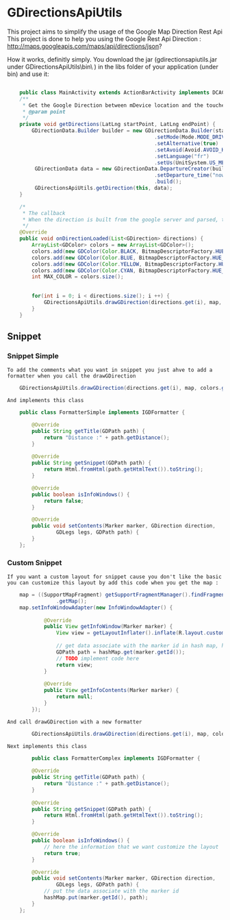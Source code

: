 GDirectionsApiUtils
===================

This project aims to simplify the usage of the Google Map Direction Rest Api
This project is done to help you using the Google Rest Api Direction : http://maps.googleapis.com/maps/api/directions/json?

How it works, definitly simply. You download the jar (gdirectionsapiutils.jar under GDirectionsApiUtils\bin\ ) in the libs folder of your application (under bin) and use it:
```JAVA

    public class MainActivity extends ActionBarActivity implements DCACallBack{
    /**
     * Get the Google Direction between mDevice location and the touched location using the Walk
     * @param point
     */
    private void getDirections(LatLng startPoint, LatLng endPoint) {
    	GDirectionData.Builder builder = new GDirectionData.Builder(startPoint, endPoint)
    	 										.setMode(Mode.MODE_DRIVING)
    	 										.setAlternative(true)
    	 										.setAvoid(Avoid.AVOID_HIGHWAYS)
    	 										.setLanguage("fr")
    	 										.setUs(UnitSystem.US_METRIC);
    	 GDirectionData data = new GDirectionData.DepartureCreator(builder)
    	 										.setDeparture_time("now")
    	 										.build();
    	 GDirectionsApiUtils.getDirection(this, data);
    }

    /*
     * The callback
     * When the direction is built from the google server and parsed, this method is called and give you the expected direction
     */
    @Override
    public void onDirectionLoaded(List<GDirection> directions) { 
        ArrayList<GDColor> colors = new ArrayList<GDColor>();
    	colors.add(new GDColor(Color.BLACK, BitmapDescriptorFactory.HUE_VIOLET));
    	colors.add(new GDColor(Color.BLUE, BitmapDescriptorFactory.HUE_AZURE));
    	colors.add(new GDColor(Color.YELLOW, BitmapDescriptorFactory.HUE_YELLOW));
    	colors.add(new GDColor(Color.CYAN, BitmapDescriptorFactory.HUE_CYAN));
    	int MAX_COLOR = colors.size();
    	
    	
        for(int i = 0; i < directions.size(); i ++) {
        	GDirectionsApiUtils.drawGDirection(directions.get(i), map, colors.get(i % MAX_COLOR));
        }
    }
```

## Snippet

### Snippet Simple

   	To add the comments what you want in snippet you just ahve to add a formatter when you call the drawGDirection 
```JAVA
	GDirectionsApiUtils.drawGDirection(directions.get(i), map, colors.get(i % MAX_COLOR), new FormatterSimple());
```
	And implements this class
```JAVA
	public class FormatterSimple implements IGDFormatter {

		@Override
		public String getTitle(GDPath path) {
			return "Distance :" + path.getDistance();
		}
		
		@Override
		public String getSnippet(GDPath path) {
			return Html.fromHtml(path.getHtmlText()).toString();
		}

		@Override
		public boolean isInfoWindows() {
			return false;
		}

		@Override
		public void setContents(Marker marker, GDirection direction,
				GDLegs legs, GDPath path) {
		}
	};
```


### Custom Snippet
	
	If you want a custom layout for snippet cause you don't like the basic you can customize this layout by add this code when you get the map :
```JAVA	
	map = ((SupportMapFragment) getSupportFragmentManager().findFragmentById(R.id.map))
		        .getMap();
	map.setInfoWindowAdapter(new InfoWindowAdapter() {
			
			@Override
			public View getInfoWindow(Marker marker) {
				View view = getLayoutInflater().inflate(R.layout.custom_view, null, false);
				
				// get data associate with the marker id in hash map, here a GDPath, see below
				GDPath path = hashMap.get(marker.getId());
				// TODO implement code here
				return view;
			}
			
			@Override
			public View getInfoContents(Marker marker) {
				return null;
			}
		});

```

	And call drawGDirection with a new formatter 
```JAVA
        GDirectionsApiUtils.drawGDirection(directions.get(i), map, colors.get(i % MAX_COLOR), new FormatterComplex());
```

	Next implements this class
```JAVA
        public class FormatterComplex implements IGDFormatter {
		
		@Override
		public String getTitle(GDPath path) {
			return "Distance :" + path.getDistance();
		}
		
		@Override
		public String getSnippet(GDPath path) {
			return Html.fromHtml(path.getHtmlText()).toString();
		}

		@Override
		public boolean isInfoWindows() {
			// here the information that we want customize the layout
			return true;
		}

		@Override
		public void setContents(Marker marker, GDirection direction,
				GDLegs legs, GDPath path) {
			// put the data associate with the marker id
			hashMap.put(marker.getId(), path);
		}
	};
```
